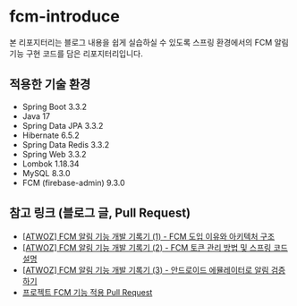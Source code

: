 # fcm-introduce
본 리포지터리는 블로그 내용을 쉽게 실습하실 수 있도록 스프링 환경에서의 FCM 알림 기능 구현 코드를 담은 리포지터리입니다.

## 적용한 기술 환경
* Spring Boot 3.3.2
* Java 17
* Spring Data JPA 3.3.2
* Hibernate 6.5.2
* Spring Data Redis 3.3.2
* Spring Web 3.3.2
* Lombok 1.18.34
* MySQL 8.3.0
* FCM (firebase-admin) 9.3.0

## 참고 링크 (블로그 글, Pull Request)
* [[ATWOZ] FCM 알림 기능 개발 기록기 (1) - FCM 도입 이유와 아키텍처 구조](https://devwriter.tistory.com/49)
* [[ATWOZ] FCM 알림 기능 개발 기록기 (2) - FCM 토큰 관리 방법 및 스프링 코드 설명](https://devwriter.tistory.com/50)
* [[ATWOZ] FCM 알림 기능 개발 기록기 (3) - 안드로이드 에뮬레이터로 알림 검증하기](https://devwriter.tistory.com/51)
* [프로젝트 FCM 기능 적용 Pull Request](https://github.com/sosow0212/atwoz/pull/41)
